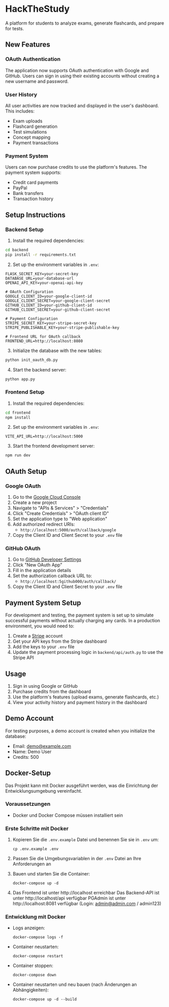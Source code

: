 # HackTheStudy

A platform for students to analyze exams, generate flashcards, and prepare for tests.

## New Features

### OAuth Authentication

The application now supports OAuth authentication with Google and GitHub. Users can sign in using their existing accounts without creating a new username and password.

### User History

All user activities are now tracked and displayed in the user's dashboard. This includes:
- Exam uploads
- Flashcard generation
- Test simulations
- Concept mapping
- Payment transactions

### Payment System

Users can now purchase credits to use the platform's features. The payment system supports:
- Credit card payments
- PayPal
- Bank transfers
- Transaction history

## Setup Instructions

### Backend Setup

1. Install the required dependencies:
```bash
cd backend
pip install -r requirements.txt
```

2. Set up the environment variables in `.env`:
```
FLASK_SECRET_KEY=your-secret-key
DATABASE_URL=your-database-url
OPENAI_API_KEY=your-openai-api-key

# OAuth Configuration
GOOGLE_CLIENT_ID=your-google-client-id
GOOGLE_CLIENT_SECRET=your-google-client-secret
GITHUB_CLIENT_ID=your-github-client-id
GITHUB_CLIENT_SECRET=your-github-client-secret

# Payment Configuration
STRIPE_SECRET_KEY=your-stripe-secret-key
STRIPE_PUBLISHABLE_KEY=your-stripe-publishable-key

# Frontend URL for OAuth callback
FRONTEND_URL=http://localhost:8080
```

3. Initialize the database with the new tables:
```bash
python init_oauth_db.py
```

4. Start the backend server:
```bash
python app.py
```

### Frontend Setup

1. Install the required dependencies:
```bash
cd frontend
npm install
```

2. Set up the environment variables in `.env`:
```
VITE_API_URL=http://localhost:5000
```

3. Start the frontend development server:
```bash
npm run dev
```

## OAuth Setup

### Google OAuth

1. Go to the [Google Cloud Console](https://console.cloud.google.com/)
2. Create a new project
3. Navigate to "APIs & Services" > "Credentials"
4. Click "Create Credentials" > "OAuth client ID"
5. Set the application type to "Web application"
6. Add authorized redirect URIs:
   - `http://localhost:5000/auth/callback/google`
7. Copy the Client ID and Client Secret to your `.env` file

### GitHub OAuth

1. Go to [GitHub Developer Settings](https://github.com/settings/developers)
2. Click "New OAuth App"
3. Fill in the application details
4. Set the authorization callback URL to:
   - `http://localhost:5github000/auth/callback/`
5. Copy the Client ID and Client Secret to your `.env` file

## Payment System Setup

For development and testing, the payment system is set up to simulate successful payments without actually charging any cards. In a production environment, you would need to:

1. Create a [Stripe](https://stripe.com/) account
2. Get your API keys from the Stripe dashboard
3. Add the keys to your `.env` file
4. Update the payment processing logic in `backend/api/auth.py` to use the Stripe API

## Usage

1. Sign in using Google or GitHub
2. Purchase credits from the dashboard
3. Use the platform's features (upload exams, generate flashcards, etc.)
4. View your activity history and payment history in the dashboard

## Demo Account

For testing purposes, a demo account is created when you initialize the database:

- Email: demo@example.com
- Name: Demo User
- Credits: 500

## Docker-Setup

Das Projekt kann mit Docker ausgeführt werden, was die Einrichtung der Entwicklungsumgebung vereinfacht.

### Voraussetzungen

- Docker und Docker Compose müssen installiert sein

### Erste Schritte mit Docker

1. Kopieren Sie die `.env.example` Datei und benennen Sie sie in `.env` um:
   ```
   cp .env.example .env
   ```

2. Passen Sie die Umgebungsvariablen in der `.env` Datei an Ihre Anforderungen an

3. Bauen und starten Sie die Container:
   ```
   docker-compose up -d
   ```

4. Das Frontend ist unter http://localhost erreichbar
   Das Backend-API ist unter http://localhost/api verfügbar
   PGAdmin ist unter http://localhost:8081 verfügbar (Login: admin@admin.com / admin123)

### Entwicklung mit Docker

- Logs anzeigen:
  ```
  docker-compose logs -f
  ```

- Container neustarten:
  ```
  docker-compose restart
  ```

- Container stoppen:
  ```
  docker-compose down
  ```

- Container neustarten und neu bauen (nach Änderungen an Abhängigkeiten):
  ```
  docker-compose up -d --build
  ```
